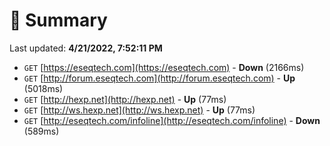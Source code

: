 # 📖 Summary
Last updated: **4/21/2022, 7:52:11 PM**

- `GET` [https://eseqtech.com](https://eseqtech.com) - **Down** (2166ms)
- `GET` [http://forum.eseqtech.com](http://forum.eseqtech.com) - **Up** (5018ms)
- `GET` [http://hexp.net](http://hexp.net) - **Up** (77ms)
- `GET` [http://ws.hexp.net](http://ws.hexp.net) - **Up** (77ms)
- `GET` [http://eseqtech.com/infoline](http://eseqtech.com/infoline) - **Down** (589ms)

